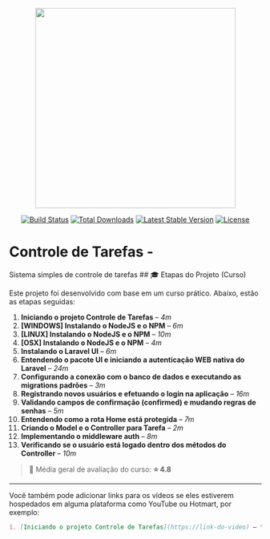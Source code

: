 <p align="center">
  <a href="https://laravel.com" target="_blank">
    <img src="https://raw.githubusercontent.com/laravel/art/master/logo-lockup/5%20SVG/2%20CMYK/1%20Full%20Color/laravel-logolockup-cmyk-red.svg" width="400">
  </a>
</p>

<p align="center">
  <a href="https://travis-ci.org/laravel/framework"><img src="https://travis-ci.org/laravel/framework.svg" alt="Build Status"></a>
  <a href="https://packagist.org/packages/laravel/framework"><img src="https://img.shields.io/packagist/dt/laravel/framework" alt="Total Downloads"></a>
  <a href="https://packagist.org/packages/laravel/framework"><img src="https://img.shields.io/packagist/v/laravel/framework" alt="Latest Stable Version"></a>
  <a href="https://packagist.org/packages/laravel/framework"><img src="https://img.shields.io/packagist/l/laravel/framework" alt="License"></a>
</p>

# Controle de Tarefas - 

Sistema simples de controle de tarefas ## 🎓 Etapas do Projeto (Curso)

Este projeto foi desenvolvido com base em um curso prático. Abaixo, estão as etapas seguidas:

1. **Iniciando o projeto Controle de Tarefas** – *4m*
2. **[WINDOWS] Instalando o NodeJS e o NPM** – *6m*
3. **[LINUX] Instalando o NodeJS e o NPM** – *10m*
4. **[OSX] Instalando o NodeJS e o NPM** – *4m*
5. **Instalando o Laravel UI** – *6m*
6. **Entendendo o pacote UI e iniciando a autenticação WEB nativa do Laravel** – *24m*
7. **Configurando a conexão com o banco de dados e executando as migrations padrões** – *3m*
8. **Registrando novos usuários e efetuando o login na aplicação** – *16m*
9. **Validando campos de confirmação (confirmed) e mudando regras de senhas** – *5m*
10. **Entendendo como a rota Home está protegida** – *7m*
11. **Criando o Model e o Controller para Tarefa** – *2m*
12. **Implementando o middleware auth** – *8m*
13. **Verificando se o usuário está logado dentro dos métodos do Controller** – *10m*

> 📌 Média geral de avaliação do curso: **⭐ 4.8**

---

Você também pode adicionar links para os vídeos se eles estiverem hospedados em alguma plataforma como YouTube ou Hotmart, por exemplo:

```markdown
1. [Iniciando o projeto Controle de Tarefas](https://link-do-video) – *4m*
